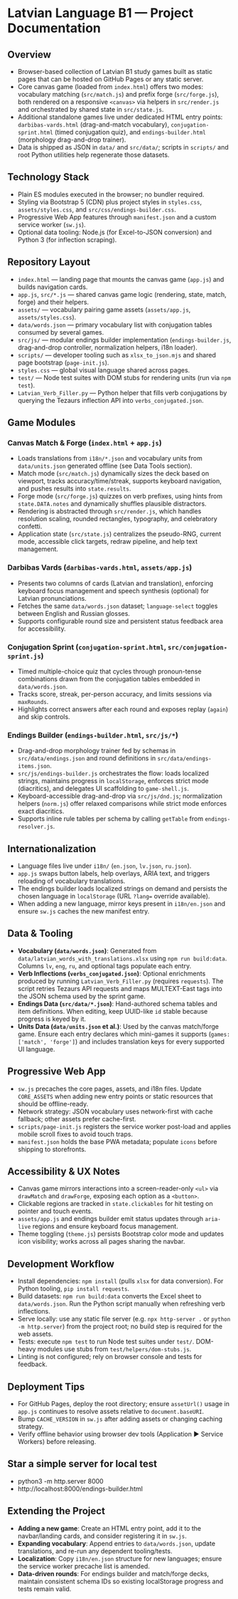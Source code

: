 # Latvian Language B1 — Project Documentation

## Overview
- Browser-based collection of Latvian B1 study games built as static pages that can be hosted on GitHub Pages or any static server.
- Core canvas game (loaded from `index.html`) offers two modes: vocabulary matching (`src/match.js`) and prefix forge (`src/forge.js`), both rendered on a responsive `<canvas>` via helpers in `src/render.js` and orchestrated by shared state in `src/state.js`.
- Additional standalone games live under dedicated HTML entry points: `darbibas-vards.html` (drag-and-match vocabulary), `conjugation-sprint.html` (timed conjugation quiz), and `endings-builder.html` (morphology drag-and-drop trainer).
- Data is shipped as JSON in `data/` and `src/data/`; scripts in `scripts/` and root Python utilities help regenerate those datasets.

## Technology Stack
- Plain ES modules executed in the browser; no bundler required.
- Styling via Bootstrap 5 (CDN) plus project styles in `styles.css`, `assets/styles.css`, and `src/css/endings-builder.css`.
- Progressive Web App features through `manifest.json` and a custom service worker (`sw.js`).
- Optional data tooling: Node.js (for Excel-to-JSON conversion) and Python 3 (for inflection scraping).

## Repository Layout
- `index.html` — landing page that mounts the canvas game (`app.js`) and builds navigation cards.
- `app.js`, `src/*.js` — shared canvas game logic (rendering, state, match, forge) and their helpers.
- `assets/` — vocabulary pairing game assets (`assets/app.js`, `assets/styles.css`).
- `data/words.json` — primary vocabulary list with conjugation tables consumed by several games.
- `src/js/` — modular endings builder implementation (`endings-builder.js`, drag-and-drop controller, normalization helpers, i18n loader).
- `scripts/` — developer tooling such as `xlsx_to_json.mjs` and shared page bootstrap (`page-init.js`).
- `styles.css` — global visual language shared across pages.
- `test/` — Node test suites with DOM stubs for rendering units (run via `npm test`).
- `Latvian_Verb_Filler.py` — Python helper that fills verb conjugations by querying the Tezaurs inflection API into `verbs_conjugated.json`.

## Game Modules
### Canvas Match & Forge (`index.html` + `app.js`)
- Loads translations from `i18n/*.json` and vocabulary units from `data/units.json` generated offline (see Data Tools section).
- Match mode (`src/match.js`) dynamically sizes the deck based on viewport, tracks accuracy/time/streak, supports keyboard navigation, and pushes results into `state.results`.
- Forge mode (`src/forge.js`) quizzes on verb prefixes, using hints from `state.DATA.notes` and dynamically shuffles plausible distractors.
- Rendering is abstracted through `src/render.js`, which handles resolution scaling, rounded rectangles, typography, and celebratory confetti.
- Application state (`src/state.js`) centralizes the pseudo-RNG, current mode, accessible click targets, redraw pipeline, and help text management.

### Darbibas Vards (`darbibas-vards.html`, `assets/app.js`)
- Presents two columns of cards (Latvian and translation), enforcing keyboard focus management and speech synthesis (optional) for Latvian pronunciations.
- Fetches the same `data/words.json` dataset; `language-select` toggles between English and Russian glosses.
- Supports configurable round size and persistent status feedback area for accessibility.

### Conjugation Sprint (`conjugation-sprint.html`, `src/conjugation-sprint.js`)
- Timed multiple-choice quiz that cycles through pronoun-tense combinations drawn from the conjugation tables embedded in `data/words.json`.
- Tracks score, streak, per-person accuracy, and limits sessions via `maxRounds`.
- Highlights correct answers after each round and exposes replay (`again`) and skip controls.

### Endings Builder (`endings-builder.html`, `src/js/*`)
- Drag-and-drop morphology trainer fed by schemas in `src/data/endings.json` and round definitions in `src/data/endings-items.json`.
- `src/js/endings-builder.js` orchestrates the flow: loads localized strings, maintains progress in `localStorage`, enforces strict mode (diacritics), and delegates UI scaffolding to `game-shell.js`.
- Keyboard-accessible drag-and-drop via `src/js/dnd.js`; normalization helpers (`norm.js`) offer relaxed comparisons while strict mode enforces exact diacritics.
- Supports inline rule tables per schema by calling `getTable` from `endings-resolver.js`.

## Internationalization
- Language files live under `i18n/` (`en.json`, `lv.json`, `ru.json`).
- `app.js` swaps button labels, help overlays, ARIA text, and triggers reloading of vocabulary translations.
- The endings builder loads localized strings on demand and persists the chosen language in `localStorage` (URL `?lang=` override available).
- When adding a new language, mirror keys present in `i18n/en.json` and ensure `sw.js` caches the new manifest entry.

## Data & Tooling
- **Vocabulary (`data/words.json`)**: Generated from `data/latvian_words_with_translations.xlsx` using `npm run build:data`. Columns `lv`, `eng`, `ru`, and optional tags populate each entry.
- **Verb Inflections (`verbs_conjugated.json`)**: Optional enrichments produced by running `Latvian_Verb_Filler.py` (requires `requests`). The script retries Tezaurs API requests and maps MULTEXT-East tags into the JSON schema used by the sprint game.
- **Endings Data (`src/data/*.json`)**: Hand-authored schema tables and item definitions. When editing, keep UUID-like `id` stable because progress is keyed by it.
- **Units Data (`data/units.json` et al.)**: Used by the canvas match/forge game. Ensure each entry declares which mini-games it supports (`games: ['match', 'forge']`) and includes translation keys for every supported UI language.

## Progressive Web App
- `sw.js` precaches the core pages, assets, and i18n files. Update `CORE_ASSETS` when adding new entry points or static resources that should be offline-ready.
- Network strategy: JSON vocabulary uses network-first with cache fallback; other assets prefer cache-first.
- `scripts/page-init.js` registers the service worker post-load and applies mobile scroll fixes to avoid touch traps.
- `manifest.json` holds the base PWA metadata; populate `icons` before shipping to storefronts.

## Accessibility & UX Notes
- Canvas game mirrors interactions into a screen-reader-only `<ul>` via `drawMatch` and `drawForge`, exposing each option as a `<button>`.
- Clickable regions are tracked in `state.clickables` for hit testing on pointer and touch events.
- `assets/app.js` and endings builder emit status updates through `aria-live` regions and ensure keyboard focus management.
- Theme toggling (`theme.js`) persists Bootstrap color mode and updates icon visibility; works across all pages sharing the navbar.

## Development Workflow
- Install dependencies: `npm install` (pulls `xlsx` for data conversion). For Python tooling, `pip install requests`.
- Build datasets: `npm run build:data` converts the Excel sheet to `data/words.json`. Run the Python script manually when refreshing verb inflections.
- Serve locally: use any static file server (e.g. `npx http-server .` or `python -m http.server`) from the project root; no build step is required for the web assets.
- Tests: execute `npm test` to run Node test suites under `test/`. DOM-heavy modules use stubs from `test/helpers/dom-stubs.js`.
- Linting is not configured; rely on browser console and tests for feedback.

## Deployment Tips
- For GitHub Pages, deploy the root directory; ensure `assetUrl()` usage in `app.js` continues to resolve assets relative to `document.baseURI`.
- Bump `CACHE_VERSION` in `sw.js` after adding assets or changing caching strategy.
- Verify offline behavior using browser dev tools (Application ► Service Workers) before releasing.

## Star a simple server for local test
- python3 -m http.server 8000
- http://localhost:8000/endings-builder.html

## Extending the Project
- **Adding a new game**: Create an HTML entry point, add it to the navbar/landing cards, and consider registering it in `sw.js`.
- **Expanding vocabulary**: Append entries to `data/words.json`, update translations, and re-run any dependent tooling/tests.
- **Localization**: Copy `i18n/en.json` structure for new languages; ensure the service worker precache list is amended.
- **Data-driven rounds**: For endings builder and match/forge decks, maintain consistent schema IDs so existing localStorage progress and tests remain valid.

